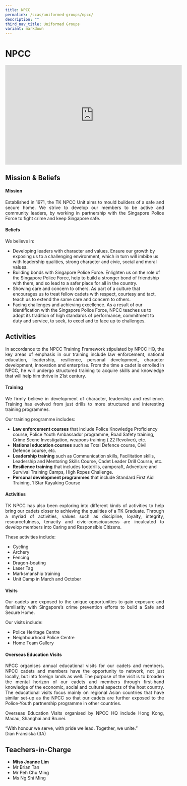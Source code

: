```yaml
---
title: NPCC
permalink: /ccas/uniformed-groups/npcc/
description: ""
third_nav_title: Uniformed Groups
variant: markdown
---
```

# NPCC
<iframe allowfullscreen="" allow="accelerometer; autoplay; clipboard-write; encrypted-media; gyroscope; picture-in-picture; web-share" frameborder="0" title="YouTube video player" src="https://www.youtube.com/embed/nOq3F8ESY7I" height="315" width="560"></iframe>

## **Mission &amp; Beliefs**

#### Mission

<p style="text-align: justify;">Established in 1971, the TK NPCC Unit aims to mould builders of a safe and secure home. We strive to develop our members to be active and community leaders, by working in partnership with the Singapore Police Force to fight crime and keep Singapore safe.</p>

#### Beliefs

We believe in:

*   Developing leaders with character and values. Ensure our growth by exposing us to a challenging environment, which in turn will imbibe us with leadership qualities, strong character and civic, social and moral values.
*   Building bonds with Singapore Police Force. Enlighten us on the role of the Singapore Police Force, help to build a stronger bond of friendship with them, and so lead to a safer place for all in the country.
*   Showing care and concern to others. As part of a culture that encourages us to treat fellow cadets with respect, courtesy and tact, teach us to extend the same care and concern to others.
*   Facing challenges and achieving excellence. As a result of our identification with the Singapore Police Force, NPCC teaches us to adopt its tradition of high standards of performance, commitment to duty and service, to seek, to excel and to face up to challenges.

## **Activities**

<p style="text-align: justify;">In accordance to the NPCC Training Framework stipulated by NPCC HQ, the key areas of emphasis in our training include law enforcement, national education, leadership, resilience, personal development, character development, innovation and enterprise. From the time a cadet is enrolled in NPCC, he will undergo structured training to acquire skills and knowledge that will help him thrive in 21st century.</p>

#### Training

<p style="text-align: justify;">We firmly believe in development of character, leadership and resilience. Training has evolved from just drills to more structured and interesting training programmes.</p>

Our training programme includes:

*   **Law enforcement courses**&nbsp;that include Police Knowledge Proficiency course, Police Youth Ambassador programme, Road Safety training, Crime Scene Investigation, weapons training (.22 Revolver), etc.
*   **National education courses**&nbsp;such as Total Defence course, Civil Defence course, etc.
*   **Leadership training**&nbsp;such as Communication skills, Facilitation skills, Leadership and Mentoring Skills Course, Cadet Leader Drill Course, etc.
*   **Resilience training**&nbsp;that includes footdrills, campcraft, Adventure and Survival Training Camps, High Ropes Challenge.
*   **Personal development programmes**&nbsp;that include Standard First Aid Training, 1 Star Kayaking Course

#### Activities

<p style="text-align: justify;">TK NPCC has also been exploring into different kinds of activities to help bring our cadets closer to achieving the qualities of a TK Graduate. Through a myriad of activities, values such as discipline, loyalty, integrity, resourcefulness, tenacity and civic-consciousness are inculcated to develop members into Caring and Responsible Citizens.</p>

These activities include:

*   Cycling
*   Archery
*   Fencing
*   Dragon-boating
*   Laser Tag
*   Marksmanship training
*   Unit Camp in March and October

#### Visits

<p style="text-align: justify;">Our cadets are exposed to the unique opportunities to gain exposure and familiarity with Singapore’s crime prevention efforts to build a Safe and Secure Home.</p>

Our visits include:

*   Police Heritage Centre
*   Neighbourhood Police Centre
*   Home Team Gallery

#### Overseas Education Visits

<p style="text-align: justify;">NPCC organises annual educational visits for our cadets and members. NPCC cadets and members have the opportunity to network, not just locally, but into foreign lands as well. The purpose of the visit is to broaden the mental horizon of our cadets and members through first-hand knowledge of the economic, social and cultural aspects of the host country. The educational visits focus mainly on regional Asian countries that have similar set-up as the NPCC so that our cadets are further exposed to the Police-Youth partnership programme in other countries.</p>

<p style="text-align: justify;">Overseas Education Visits organised by NPCC HQ include Hong Kong, Macau, Shanghai and Brunei.</p>

“With honour we serve, with pride we lead. Together, we unite.”<br>
Dian Fransiska (3A)

## **Teachers-in-Charge**

*   **Miss Joanne Lim**
*   Mr Brian Tan
*   Mr Peh Chu Ming
*   Ms Ng Shi Ming